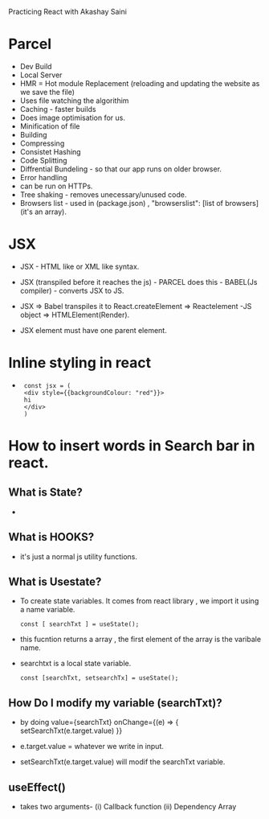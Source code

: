 Practicing React with Akashay Saini

# Parcel
 - Dev Build 
 - Local Server 
 - HMR = Hot module Replacement (reloading and updating the website as we save the file)
 - Uses file watching the algorithim 
 - Caching - faster builds
 - Does image optimisation for us.
 - Minification of file 
 - Building 
 - Compressing 
 - Consistet Hashing 
 - Code Splitting
 - Diffrential Bundeling - so that our app runs on older browser.
 - Error handling 
 - can be run on HTTPs.
 - Tree shaking - removes unecessary/unused code.
 - Browsers list - used in (package.json) , "browserslist": [list of browsers] (it's an array).

# JSX

 - JSX - HTML like or XML like syntax.

 - JSX (transpiled before it reaches the js) - PARCEL does this - BABEL(Js compiler) - converts JSX to JS.

 - JSX => Babel transpiles it to React.createElement => Reactelement -JS object => HTMLElement(Render).

 - JSX element must have one parent element.
 
# Inline styling in react 
 
 -      const jsx = (
        <div style={{backgroundColour: "red"}}>  
        hi
        </div>
        )

# How to insert words in Search bar in react. 
## What is State?
 - 

## What is HOOKS?
 - it's just a normal js utility functions.

## What is Usestate?
 - To create state variables. It comes from react library , we import it using a name variable.
     
       const [ searchTxt ] = useState(); 

- this fucntion returns a array , the first element of the array is the varibale name.
- searchtxt is a local state variable.

      const [searchTxt, setsearchTx] = useState();

## How Do I modify my variable (searchTxt)?
 - by doing
       value={searchTxt}
        onChange={(e) => {
         setSearchTxt(e.target.value)
        }}
       
 - e.target.value = whatever we write in input.
 - setSearchTxt(e.target.value) will modif the searchTxt variable.

 ## useEffect()
 - takes two arguments- (i) Callback function (ii) Dependency Array




